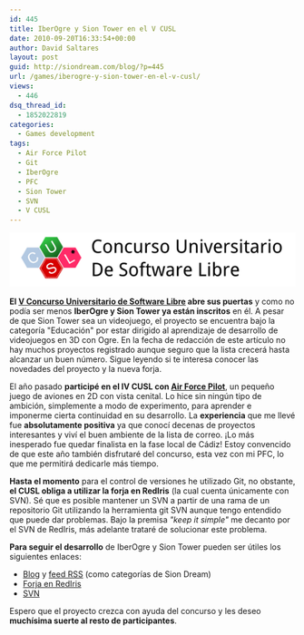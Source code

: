 ```yaml
---
id: 445
title: IberOgre y Sion Tower en el V CUSL
date: 2010-09-20T16:33:54+00:00
author: David Saltares
layout: post
guid: http://siondream.com/blog/?p=445
url: /games/iberogre-y-sion-tower-en-el-v-cusl/
views:
  - 446
dsq_thread_id:
  - 1852022819
categories:
  - Games development
tags:
  - Air Force Pilot
  - Git
  - IberOgre
  - PFC
  - Sion Tower
  - SVN
  - V CUSL
---
```


![concursosoftwarelibre.png](/img/wp/concursosoftwarelibre.png)

**El [V Concurso Universitario de Software Libre](http://www.concursosoftwarelibre.org/1011/) abre sus puertas** y como no podía ser menos **IberOgre y Sion Tower ya están inscritos** en él. A pesar de que Sion Tower sea un videojuego, el proyecto se encuentra bajo la categoría "Educación" por estar dirigido al aprendizaje de desarrollo de videojuegos en 3D con Ogre. En la fecha de redacción de este artículo no hay muchos proyectos registrado aunque seguro que la lista crecerá hasta alcanzar un buen número. Sigue leyendo si te interesa conocer las novedades del proyecto y la nueva forja.

El año pasado **participé en el IV CUSL con [Air Force Pilot](/proyectos/air-force-pilot/)**, un pequeño juego de aviones en 2D con vista cenital. Lo hice sin ningún tipo de ambición, simplemente a modo de experimento, para aprender e imponerme cierta continuidad en su desarrollo. La **experiencia** que me llevé fue **absolutamente positiva** ya que conocí decenas de proyectos interesantes y viví el buen ambiente de la lista de correo. ¡Lo más inesperado fue quedar finalista en la fase local de Cádiz! Estoy convencido de que este año también disfrutaré del concurso, esta vez con mi PFC, lo que me permitirá dedicarle más tiempo.

**Hasta el momento** para el control de versiones he utilizado Git, no obstante, **el CUSL obliga a utilizar la forja en RedIris** (la cual cuenta únicamente con SVN). Sé que es posible mantener un SVN a partir de una rama de un repositorio Git utilizando la herramienta git SVN aunque tengo entendido que puede dar problemas. Bajo la premisa *"keep it simple"* me decanto por el SVN de RedIris, más adelante trataré de solucionar este problema.

**Para seguir el desarrollo** de IberOgre y Sion Tower pueden ser útiles los siguientes enlaces:

* [Blog](/category/proyectos/pfc/) y [feed RSS](/category/proyectos/pfc/) (como categorías de Sion Dream)
* [Forja en RedIris](https://forja.rediris.es/projects/cusl5-iberogre/)
* [SVN](https://forja.rediris.es/svn/cusl5-iberogre)

Espero que el proyecto crezca con ayuda del concurso y les deseo **muchísima suerte al resto de participantes**.